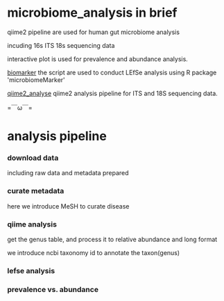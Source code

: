 # microbiome_analysis in brief
qiime2 pipeline are used for human gut microbiome analysis

incuding 16s ITS 18s sequencing data

interactive plot is used for prevalence and abundance analysis.

[biomarker](bioMarker/microbiomeMarker.R) the script are used to conduct LEfSe analysis using R package 'microbiomeMarker'

[qiime2_analyse]() qiime2 analysis pipeline for ITS and 18S sequencing data.

=￣ω￣=

# analysis pipeline
### download data
  including raw data and metadata prepared
### curate metadata
  here we introduce MeSH to curate disease
### qiime analysis
  get the genus table, and process it to relative abundance and long format
  
  we introduce ncbi taxonomy id to annotate the taxon(genus)
### lefse analysis

### prevalence vs. abundance
